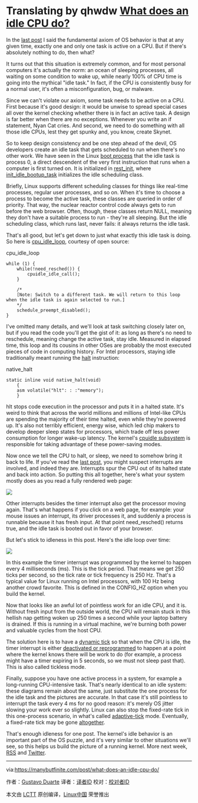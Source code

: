 Translating by qhwdw [What does an idle CPU do?][1]
============================================================

In the [last post][2] I said the fundamental axiom of OS behavior is that at any given time, exactly one and only one task is active on a CPU. But if there's absolutely nothing to do, then what?

It turns out that this situation is extremely common, and for most personal computers it's actually the norm: an ocean of sleeping processes, all waiting on some condition to wake up, while nearly 100% of CPU time is going into the mythical "idle task." In fact, if the CPU is consistently busy for a normal user, it's often a misconfiguration, bug, or malware.

Since we can't violate our axiom, some task needs to be active on a CPU. First because it's good design: it would be unwise to spread special cases all over the kernel checking whether there is in fact an active task. A design is far better when there are no exceptions. Whenever you write an if statement, Nyan Cat cries. And second, we need to do something with all those idle CPUs, lest they get spunky and, you know, create Skynet.

So to keep design consistency and be one step ahead of the devil, OS developers create an idle task that gets scheduled to run when there's no other work. We have seen in the Linux [boot process][3] that the idle task is process 0, a direct descendent of the very first instruction that runs when a computer is first turned on. It is initialized in [rest_init][4], where [init_idle_bootup_task][5] initializes the idle scheduling class.

Briefly, Linux supports different scheduling classes for things like real-time processes, regular user processes, and so on. When it's time to choose a process to become the active task, these classes are queried in order of priority. That way, the nuclear reactor control code always gets to run before the web browser. Often, though, these classes return NULL, meaning they don't have a suitable process to run - they're all sleeping. But the idle scheduling class, which runs last, never fails: it always returns the idle task.

That's all good, but let's get down to just what exactly this idle task is doing. So here is [cpu_idle_loop][6], courtesy of open source:

cpu_idle_loop

```
while (1) {
	while(!need_resched()) {
		cpuidle_idle_call();
	}
	
	/*
	[Note: Switch to a different task. We will return to this loop when the idle task is again selected to run.]
	*/
	schedule_preempt_disabled();
}
```

I've omitted many details, and we'll look at task switching closely later on, but if you read the code you'll get the gist of it: as long as there's no need to reschedule, meaning change the active task, stay idle. Measured in elapsed time, this loop and its cousins in other OSes are probably the most executed pieces of code in computing history. For Intel processors, staying idle traditionally meant running the [halt][7] instruction:

native_halt

```
static inline void native_halt(void)
	{
	asm volatile("hlt": : :"memory");
	}
```

hlt stops code execution in the processor and puts it in a halted state. It's weird to think that across the world millions and millions of Intel-like CPUs are spending the majority of their time halted, even while they're powered up. It's also not terribly efficient, energy wise, which led chip makers to develop deeper sleep states for processors, which trade off less power consumption for longer wake-up latency. The kernel's [cpuidle subsystem][8] is responsible for taking advantage of these power-saving modes.

Now once we tell the CPU to halt, or sleep, we need to somehow bring it back to life. If you've read the [last post][9], you might suspect interrupts are involved, and indeed they are. Interrupts spur the CPU out of its halted state and back into action. So putting this all together, here's what your system mostly does as you read a fully rendered web page:

![](https://manybutfinite.com/img/os/idle.png)

  

Other interrupts besides the timer interrupt also get the processor moving again. That's what happens if you click on a web page, for example: your mouse issues an interrupt, its driver processes it, and suddenly a process is runnable because it has fresh input. At that point need_resched() returns true, and the idle task is booted out in favor of your browser.

But let's stick to idleness in this post. Here's the idle loop over time:

![](https://manybutfinite.com/img/os/idleCycles.png)

In this example the timer interrupt was programmed by the kernel to happen every 4 milliseconds (ms). This is the tick period. That means we get 250 ticks per second, so the tick rate or tick frequency is 250 Hz. That's a typical value for Linux running on Intel processors, with 100 Hz being another crowd favorite. This is defined in the CONFIG_HZ option when you build the kernel.

Now that looks like an awful lot of pointless work for an idle CPU, and it is. Without fresh input from the outside world, the CPU will remain stuck in this hellish nap getting woken up 250 times a second while your laptop battery is drained. If this is running in a virtual machine, we're burning both power and valuable cycles from the host CPU.

The solution here is to have a [dynamic tick][10] so that when the CPU is idle, the timer interrupt is either [deactivated or reprogrammed][11] to happen at a point where the kernel knows there will be work to do (for example, a process might have a timer expiring in 5 seconds, so we must not sleep past that). This is also called tickless mode.

Finally, suppose you have one active process in a system, for example a long-running CPU-intensive task. That's nearly identical to an idle system: these diagrams remain about the same, just substitute the one process for the idle task and the pictures are accurate. In that case it's still pointless to interrupt the task every 4 ms for no good reason: it's merely OS jitter slowing your work ever so slightly. Linux can also stop the fixed-rate tick in this one-process scenario, in what's called [adaptive-tick][12] mode. Eventually, a fixed-rate tick may be gone [altogether][13].

That's enough idleness for one post. The kernel's idle behavior is an important part of the OS puzzle, and it's very similar to other situations we'll see, so this helps us build the picture of a running kernel. More next week, [RSS][14] and [Twitter][15].

--------------------------------------------------------------------------------

via:https://manybutfinite.com/post/what-does-an-idle-cpu-do/

作者：[Gustavo Duarte][a]
译者：[译者ID](https://github.com/译者ID)
校对：[校对者ID](https://github.com/校对者ID)

本文由 [LCTT](https://github.com/LCTT/TranslateProject) 原创编译，[Linux中国](https://linux.cn/) 荣誉推出

[a]:http://duartes.org/gustavo/blog/about/
[1]:https://manybutfinite.com/post/what-does-an-idle-cpu-do/
[2]:https://manybutfinite.com/post/when-does-your-os-run
[3]:https://manybutfinite.com/post/kernel-boot-process
[4]:https://github.com/torvalds/linux/blob/v3.17/init/main.c#L393
[5]:https://github.com/torvalds/linux/blob/v3.17/kernel/sched/core.c#L4538
[6]:https://github.com/torvalds/linux/blob/v3.17/kernel/sched/idle.c#L183
[7]:https://github.com/torvalds/linux/blob/v3.17/arch/x86/include/asm/irqflags.h#L52
[8]:http://lwn.net/Articles/384146/
[9]:https://manybutfinite.com/post/when-does-your-os-run
[10]:https://github.com/torvalds/linux/blob/v3.17/Documentation/timers/NO_HZ.txt#L17
[11]:https://github.com/torvalds/linux/blob/v3.17/Documentation/timers/highres.txt#L215
[12]:https://github.com/torvalds/linux/blob/v3.17/Documentation/timers/NO_HZ.txt#L100
[13]:http://lwn.net/Articles/549580/
[14]:https://manybutfinite.com/feed.xml
[15]:http://twitter.com/manybutfinite